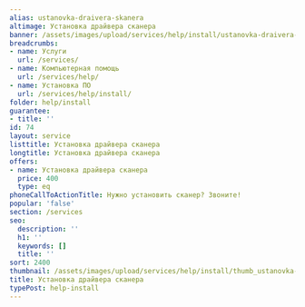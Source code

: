```yaml
---
alias: ustanovka-draivera-skanera
altimage: Установка драйвера сканера
banner: /assets/images/upload/services/help/install/ustanovka-draivera-skanera.jpg
breadcrumbs:
- name: Услуги
  url: /services/
- name: Компьютерная помощь
  url: /services/help/
- name: Установка ПО
  url: /services/help/install/
folder: help/install
guarantee:
- title: ''
id: 74
layout: service
listtitle: Установка драйвера сканера
longtitle: Установка драйвера сканера
offers:
- name: Установка драйвера сканера
  price: 400
  type: eq
phoneCallToActionTitle: Нужно установить сканер? Звоните!
popular: 'false'
section: /services
seo:
  description: ''
  h1: ''
  keywords: []
  title: ''
sort: 2400
thumbnail: /assets/images/upload/services/help/install/thumb_ustanovka-draivera-skanera.jpg
title: Установка драйвера сканера
typePost: help-install
---
```

